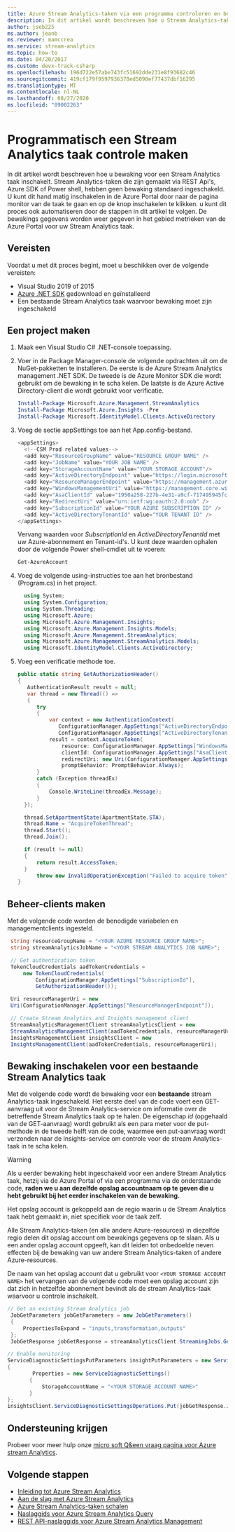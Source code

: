 ```yaml
---
title: Azure Stream Analytics-taken via een programma controleren en beheren
description: In dit artikel wordt beschreven hoe u Stream Analytics-taken die zijn gemaakt via REST Api's, Azure SDK of Power shell, programmatisch kunt bewaken.
author: jseb225
ms.author: jeanb
ms.reviewer: mamccrea
ms.service: stream-analytics
ms.topic: how-to
ms.date: 04/20/2017
ms.custom: devx-track-csharp
ms.openlocfilehash: 196d722e57abe743fc51692dde231e8f93682c46
ms.sourcegitcommit: 419cf179f9597936378ed5098ef77437dbf16295
ms.translationtype: MT
ms.contentlocale: nl-NL
ms.lasthandoff: 08/27/2020
ms.locfileid: "89002263"
---
```

# <a name="programmatically-create-a-stream-analytics-job-monitor"></a>Programmatisch een Stream Analytics taak controle maken

In dit artikel wordt beschreven hoe u bewaking voor een Stream Analytics taak inschakelt. Stream Analytics-taken die zijn gemaakt via REST Api's, Azure SDK of Power shell, hebben geen bewaking standaard ingeschakeld. U kunt dit hand matig inschakelen in de Azure Portal door naar de pagina monitor van de taak te gaan en op de knop inschakelen te klikken. u kunt dit proces ook automatiseren door de stappen in dit artikel te volgen. De bewakings gegevens worden weer gegeven in het gebied metrieken van de Azure Portal voor uw Stream Analytics taak.

## <a name="prerequisites"></a>Vereisten

Voordat u met dit proces begint, moet u beschikken over de volgende vereisten:

* Visual Studio 2019 of 2015
* [Azure .NET SDK](https://azure.microsoft.com/downloads/) gedownload en geïnstalleerd
* Een bestaande Stream Analytics taak waarvoor bewaking moet zijn ingeschakeld

## <a name="create-a-project"></a>Een project maken

1. Maak een Visual Studio C# .NET-console toepassing.
2. Voer in de Package Manager-console de volgende opdrachten uit om de NuGet-pakketten te installeren. De eerste is de Azure Stream Analytics management .NET SDK. De tweede is de Azure Monitor SDK die wordt gebruikt om de bewaking in te scha kelen. De laatste is de Azure Active Directory-client die wordt gebruikt voor verificatie.
   
   ```powershell
   Install-Package Microsoft.Azure.Management.StreamAnalytics
   Install-Package Microsoft.Azure.Insights -Pre
   Install-Package Microsoft.IdentityModel.Clients.ActiveDirectory
   ```
3. Voeg de sectie appSettings toe aan het App.config-bestand.
   
   ```csharp
   <appSettings>
     <!--CSM Prod related values-->
     <add key="ResourceGroupName" value="RESOURCE GROUP NAME" />
     <add key="JobName" value="YOUR JOB NAME" />
     <add key="StorageAccountName" value="YOUR STORAGE ACCOUNT"/>
     <add key="ActiveDirectoryEndpoint" value="https://login.microsoftonline.com/" />
     <add key="ResourceManagerEndpoint" value="https://management.azure.com/" />
     <add key="WindowsManagementUri" value="https://management.core.windows.net/" />
     <add key="AsaClientId" value="1950a258-227b-4e31-a9cf-717495945fc2" />
     <add key="RedirectUri" value="urn:ietf:wg:oauth:2.0:oob" />
     <add key="SubscriptionId" value="YOUR AZURE SUBSCRIPTION ID" />
     <add key="ActiveDirectoryTenantId" value="YOUR TENANT ID" />
   </appSettings>
   ```
   Vervang waarden voor *SubscriptionId* en *ActiveDirectoryTenantId* met uw Azure-abonnement en Tenant-id's. U kunt deze waarden ophalen door de volgende Power shell-cmdlet uit te voeren:
   
   ```powershell
   Get-AzureAccount
   ```
4. Voeg de volgende using-instructies toe aan het bronbestand (Program.cs) in het project.
   
   ```csharp
     using System;
     using System.Configuration;
     using System.Threading;
     using Microsoft.Azure;
     using Microsoft.Azure.Management.Insights;
     using Microsoft.Azure.Management.Insights.Models;
     using Microsoft.Azure.Management.StreamAnalytics;
     using Microsoft.Azure.Management.StreamAnalytics.Models;
     using Microsoft.IdentityModel.Clients.ActiveDirectory;
   ```
5. Voeg een verificatie methode toe.

   ```csharp   
   public static string GetAuthorizationHeader()
   {
      AuthenticationResult result = null;
      var thread = new Thread(() =>
      {
         try
         {
             var context = new AuthenticationContext(
                ConfigurationManager.AppSettings["ActiveDirectoryEndpoint"] +
                ConfigurationManager.AppSettings["ActiveDirectoryTenantId"]);
             result = context.AcquireToken(
                 resource: ConfigurationManager.AppSettings["WindowsManagementUri"],
                 clientId: ConfigurationManager.AppSettings["AsaClientId"],
                 redirectUri: new Uri(ConfigurationManager.AppSettings["RedirectUri"]),
                 promptBehavior: PromptBehavior.Always);
         }
         catch (Exception threadEx)
         {
             Console.WriteLine(threadEx.Message);
         }
     });

     thread.SetApartmentState(ApartmentState.STA);
     thread.Name = "AcquireTokenThread";
     thread.Start();
     thread.Join();
   
     if (result != null)
     {
         return result.AccessToken;
     }
         throw new InvalidOperationException("Failed to acquire token");
   }
   ```

## <a name="create-management-clients"></a>Beheer-clients maken

Met de volgende code worden de benodigde variabelen en managementclients ingesteld.

   ```csharp
    string resourceGroupName = "<YOUR AZURE RESOURCE GROUP NAME>";
    string streamAnalyticsJobName = "<YOUR STREAM ANALYTICS JOB NAME>";

    // Get authentication token
    TokenCloudCredentials aadTokenCredentials =
        new TokenCloudCredentials(
            ConfigurationManager.AppSettings["SubscriptionId"],
            GetAuthorizationHeader());

    Uri resourceManagerUri = new
    Uri(ConfigurationManager.AppSettings["ResourceManagerEndpoint"]);

    // Create Stream Analytics and Insights management client
    StreamAnalyticsManagementClient streamAnalyticsClient = new
    StreamAnalyticsManagementClient(aadTokenCredentials, resourceManagerUri);
    InsightsManagementClient insightsClient = new
    InsightsManagementClient(aadTokenCredentials, resourceManagerUri);
   ```

## <a name="enable-monitoring-for-an-existing-stream-analytics-job"></a>Bewaking inschakelen voor een bestaande Stream Analytics taak

Met de volgende code wordt de bewaking voor een **bestaande** stream Analytics-taak ingeschakeld. Het eerste deel van de code voert een GET-aanvraag uit voor de Stream Analytics-service om informatie over de betreffende Stream Analytics taak op te halen. De eigenschap *id* (opgehaald van de GET-aanvraag) wordt gebruikt als een para meter voor de put-methode in de tweede helft van de code, waarmee een put-aanvraag wordt verzonden naar de Insights-service om controle voor de stream Analytics-taak in te scha kelen.

> [!WARNING]
> Als u eerder bewaking hebt ingeschakeld voor een andere Stream Analytics taak, hetzij via de Azure Portal of via een programma via de onderstaande code, **raden we u aan dezelfde opslag accountnaam op te geven die u hebt gebruikt bij het eerder inschakelen van de bewaking.**
> 
> Het opslag account is gekoppeld aan de regio waarin u de Stream Analytics taak hebt gemaakt in, niet specifiek voor de taak zelf.
> 
> Alle Stream Analytics-taken (en alle andere Azure-resources) in diezelfde regio delen dit opslag account om bewakings gegevens op te slaan. Als u een ander opslag account opgeeft, kan dit leiden tot onbedoelde neven effecten bij de bewaking van uw andere Stream Analytics-taken of andere Azure-resources.
> 
> De naam van het opslag account dat u gebruikt voor `<YOUR STORAGE ACCOUNT NAME>` het vervangen van de volgende code moet een opslag account zijn dat zich in hetzelfde abonnement bevindt als de stream Analytics-taak waarvoor u controle inschakelt.
> 
> 
>    ```csharp
>    // Get an existing Stream Analytics job
>     JobGetParameters jobGetParameters = new JobGetParameters()
>     {
>         PropertiesToExpand = "inputs,transformation,outputs"
>     };
>     JobGetResponse jobGetResponse = streamAnalyticsClient.StreamingJobs.Get(resourceGroupName, streamAnalyticsJobName, jobGetParameters);
>
>    // Enable monitoring
>    ServiceDiagnosticSettingsPutParameters insightPutParameters = new ServiceDiagnosticSettingsPutParameters()
>    {
>            Properties = new ServiceDiagnosticSettings()
>           {
>               StorageAccountName = "<YOUR STORAGE ACCOUNT NAME>"
>           }
>    };
>   insightsClient.ServiceDiagnosticSettingsOperations.Put(jobGetResponse.Job.Id, insightPutParameters);
>   ```


## <a name="get-support"></a>Ondersteuning krijgen

Probeer voor meer hulp onze [micro soft Q&een vraag pagina voor Azure stream Analytics](https://docs.microsoft.com/answers/topics/azure-stream-analytics.html).

## <a name="next-steps"></a>Volgende stappen

* [Inleiding tot Azure Stream Analytics](stream-analytics-introduction.md)
* [Aan de slag met Azure Stream Analytics](stream-analytics-real-time-fraud-detection.md)
* [Azure Stream Analytics-taken schalen](stream-analytics-scale-jobs.md)
* [Naslaggids voor Azure Stream Analytics Query](https://docs.microsoft.com/stream-analytics-query/stream-analytics-query-language-reference)
* [REST API-naslaggids voor Azure Stream Analytics Management](https://msdn.microsoft.com/library/azure/dn835031.aspx)
